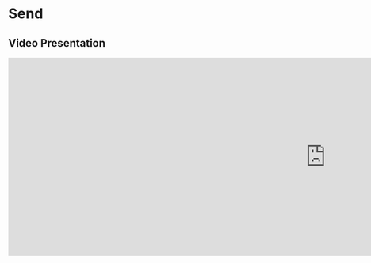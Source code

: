 # Send

## Video Presentation
<div class="video-wrapper">
  <iframe width="1280" height="400" src="https://www.youtube.com/embed/Jrw-05MuTQg" frameborder="0" allowfullscreen></iframe>
</div>